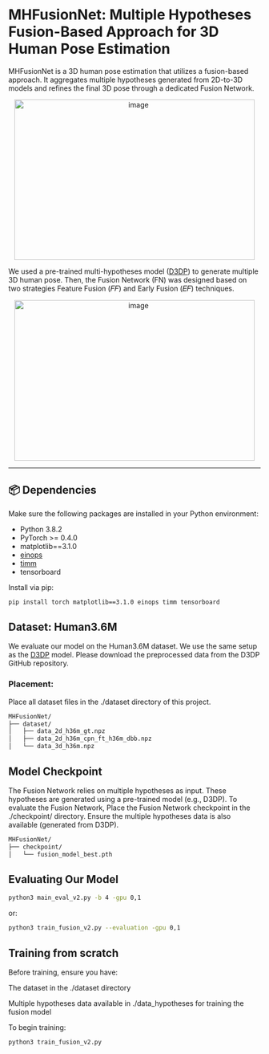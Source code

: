 # MHFusionNet: Multiple Hypotheses Fusion-Based Approach for 3D Human Pose Estimation

MHFusionNet is a 3D human pose estimation that utilizes a fusion-based approach. It aggregates multiple hypotheses generated from 2D-to-3D models and refines the final 3D pose through a dedicated Fusion Network. 

<p align="center">
  <img width="480" height="320" alt="image" src="https://github.com/user-attachments/assets/5d832e16-73c6-45a3-9401-633d66888262" />
</p>

We used a pre-trained multi-hypotheses model ([D3DP](https://github.com/paTRICK-swk/D3DP)) to generate multiple 3D human pose. Then, the Fusion Network (FN) was designed based on two strategies Feature Fusion (𝐹𝐹) and Early Fusion (𝐸𝐹) techniques.

<p align="center">
  <img width="480" height="320" alt="image" src="https://github.com/user-attachments/assets/0823a4f1-ca78-40a6-8c5b-9d71df7bae00" />
</p>

---

## 📦 Dependencies

Make sure the following packages are installed in your Python environment:

- Python 3.8.2  
- PyTorch >= 0.4.0  
- matplotlib==3.1.0  
- [einops](https://github.com/arogozhnikov/einops)  
- [timm](https://github.com/huggingface/pytorch-image-models)  
- tensorboard  

Install via pip:

```bash
pip install torch matplotlib==3.1.0 einops timm tensorboard
```
## Dataset: Human3.6M

We evaluate our model on the Human3.6M dataset. We use the same setup as the [D3DP](https://github.com/paTRICK-swk/D3DP) model. Please download the preprocessed data from the D3DP GitHub repository.

### Placement:

Place all dataset files in the ./dataset directory of this project.

```bash
MHFusionNet/
├── dataset/
│   ├── data_2d_h36m_gt.npz
│   ├── data_2d_h36m_cpn_ft_h36m_dbb.npz
│   └── data_3d_h36m.npz
```
## Model Checkpoint

The Fusion Network relies on multiple hypotheses as input. These hypotheses are generated using a pre-trained model (e.g., D3DP). To evaluate the Fusion Network, Place the Fusion Network checkpoint in the ./checkpoint/ directory. Ensure the multiple hypotheses data is also available (generated from D3DP).

```bash
MHFusionNet/
├── checkpoint/
│   └── fusion_model_best.pth
```

## Evaluating Our Model

```bash
python3 main_eval_v2.py -b 4 -gpu 0,1
```

or:

```bash
python3 train_fusion_v2.py --evaluation -gpu 0,1
```

## Training from scratch
Before training, ensure you have:

The dataset in the ./dataset directory

Multiple hypotheses data available in ./data_hypotheses for training the fusion model

To begin training:
```bash
python3 train_fusion_v2.py
```

